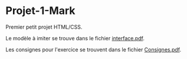 # Projet-1-Mark

Premier petit projet HTML/CSS.

Le modèle à imiter se trouve dans le fichier [interface.pdf](interface.pdf).
 
Les consignes pour l'exercice se trouvent dans le fichier [Consignes.pdf](Consignes.pdf).
